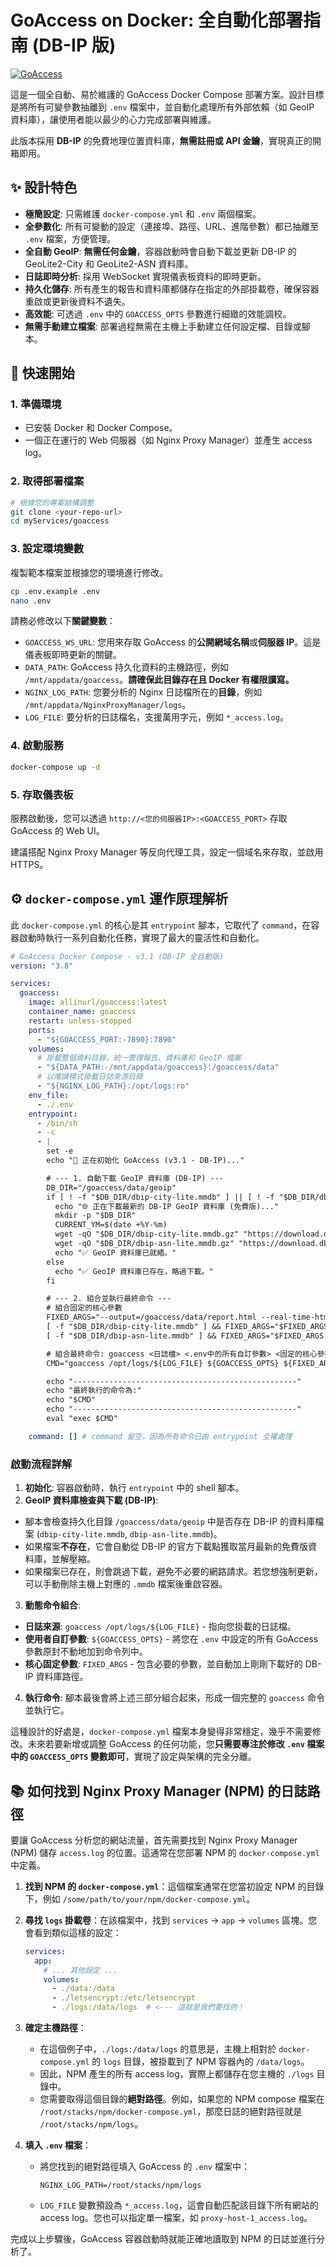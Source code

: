 # GoAccess on Docker: 全自動化部署指南 (DB-IP 版)

[![GoAccess](https://goaccess.io/images/goaccess-logo-large.png)](https://goaccess.io/)

這是一個全自動、易於維護的 GoAccess Docker Compose 部署方案。設計目標是將所有可變參數抽離到 `.env` 檔案中，並自動化處理所有外部依賴（如 GeoIP 資料庫），讓使用者能以最少的心力完成部署與維護。

此版本採用 **DB-IP** 的免費地理位置資料庫，**無需註冊或 API 金鑰**，實現真正的開箱即用。

## ✨ 設計特色

- **極簡設定**: 只需維護 `docker-compose.yml` 和 `.env` 兩個檔案。
- **全參數化**: 所有可變動的設定（連接埠、路徑、URL、進階參數）都已抽離至 `.env` 檔案，方便管理。
- **全自動 GeoIP**: **無需任何金鑰**，容器啟動時會自動下載並更新 DB-IP 的 GeoLite2-City 和 GeoLite2-ASN 資料庫。
- **日誌即時分析**: 採用 WebSocket 實現儀表板資料的即時更新。
- **持久化儲存**: 所有產生的報告和資料庫都儲存在指定的外部掛載卷，確保容器重啟或更新後資料不遺失。
- **高效能**: 可透過 `.env` 中的 `GOACCESS_OPTS` 參數進行細緻的效能調校。
- **無需手動建立檔案**: 部署過程無需在主機上手動建立任何設定檔、目錄或腳本。

## 🚀 快速開始

### 1. 準備環境

- 已安裝 Docker 和 Docker Compose。
- 一個正在運行的 Web 伺服器（如 Nginx Proxy Manager）並產生 access log。

### 2. 取得部署檔案

```bash
# 根據您的專案結構調整
git clone <your-repo-url>
cd myServices/goaccess
```

### 3. 設定環境變數

複製範本檔案並根據您的環境進行修改。

```bash
cp .env.example .env
nano .env
```

請務必修改以下**關鍵變數**：

- `GOACCESS_WS_URL`: 您用來存取 GoAccess 的**公開網域名稱**或**伺服器 IP**。這是儀表板即時更新的關鍵。
- `DATA_PATH`: GoAccess 持久化資料的主機路徑，例如 `/mnt/appdata/goaccess`。**請確保此目錄存在且 Docker 有權限讀寫。**
- `NGINX_LOG_PATH`: 您要分析的 Nginx 日誌檔所在的**目錄**，例如 `/mnt/appdata/NginxProxyManager/logs`。
- `LOG_FILE`: 要分析的日誌檔名，支援萬用字元，例如 `*_access.log`。

### 4. 啟動服務

```bash
docker-compose up -d
```

### 5. 存取儀表板

服務啟動後，您可以透過 `http://<您的伺服器IP>:<GOACCESS_PORT>` 存取 GoAccess 的 Web UI。

建議搭配 Nginx Proxy Manager 等反向代理工具，設定一個域名來存取，並啟用 HTTPS。

## ⚙️ `docker-compose.yml` 運作原理解析

此 `docker-compose.yml` 的核心是其 `entrypoint` 腳本，它取代了 `command`，在容器啟動時執行一系列自動化任務，實現了最大的靈活性和自動化。

```yaml
# GoAccess Docker Compose - v3.1 (DB-IP 全自動版)
version: "3.8"

services:
  goaccess:
    image: allinurl/goaccess:latest
    container_name: goaccess
    restart: unless-stopped
    ports:
      - "${GOACCESS_PORT:-7890}:7890"
    volumes:
      # 掛載整個資料目錄，統一管理報告、資料庫和 GeoIP 檔案
      - "${DATA_PATH:-/mnt/appdata/goaccess}:/goaccess/data"
      # 以唯讀模式掛載日誌來源目錄
      - "${NGINX_LOG_PATH}:/opt/logs:ro"
    env_file:
      - ./.env
    entrypoint:
      - /bin/sh
      - -c
      - |
        set -e
        echo "🚀 正在初始化 GoAccess (v3.1 - DB-IP)..."

        # --- 1. 自動下載 GeoIP 資料庫 (DB-IP) ---
        DB_DIR="/goaccess/data/geoip"
        if [ ! -f "$DB_DIR/dbip-city-lite.mmdb" ] || [ ! -f "$DB_DIR/dbip-asn-lite.mmdb" ]; then
          echo "🌐 正在下載最新的 DB-IP GeoIP 資料庫 (免費版)..."
          mkdir -p "$DB_DIR"
          CURRENT_YM=$(date +%Y-%m)
          wget -qO "$DB_DIR/dbip-city-lite.mmdb.gz" "https://download.db-ip.com/free/dbip-city-lite-${CURRENT_YM}.mmdb.gz" && gunzip -f "$DB_DIR/dbip-city-lite.mmdb.gz"
          wget -qO "$DB_DIR/dbip-asn-lite.mmdb.gz" "https://download.db-ip.com/free/dbip-asn-lite-${CURRENT_YM}.mmdb.gz" && gunzip -f "$DB_DIR/dbip-asn-lite.mmdb.gz"
          echo "✅ GeoIP 資料庫已就緒。"
        else
          echo "✅ GeoIP 資料庫已存在，略過下載。"
        fi

        # --- 2. 組合並執行最終命令 ---
        # 組合固定的核心參數
        FIXED_ARGS="--output=/goaccess/data/report.html --real-time-html --addr=0.0.0.0 --port=7890 --daemonize --pid-file=/goaccess/data/goaccess.pid --db-path=/goaccess/data/"
        [ -f "$DB_DIR/dbip-city-lite.mmdb" ] && FIXED_ARGS="$FIXED_ARGS --geoip-database=$DB_DIR/dbip-city-lite.mmdb"
        [ -f "$DB_DIR/dbip-asn-lite.mmdb" ] && FIXED_ARGS="$FIXED_ARGS --geoip-database=$DB_DIR/dbip-asn-lite.mmdb"

        # 組合最終命令: goaccess <日誌檔> <.env中的所有自訂參數> <固定的核心參數>
        CMD="goaccess /opt/logs/${LOG_FILE} ${GOACCESS_OPTS} ${FIXED_ARGS}"

        echo "--------------------------------------------------"
        echo "最終執行的命令為:"
        echo "$CMD"
        echo "--------------------------------------------------"
        eval "exec $CMD"

    command: [] # command 留空，因為所有命令已由 entrypoint 全權處理
```

### 啟動流程詳解

1.  **初始化**: 容器啟動時，執行 `entrypoint` 中的 shell 腳本。
2.  **GeoIP 資料庫檢查與下載 (DB-IP)**:
   - 腳本會檢查持久化目錄 `/goaccess/data/geoip` 中是否存在 DB-IP 的資料庫檔案 (`dbip-city-lite.mmdb`, `dbip-asn-lite.mmdb`)。
   - 如果檔案**不存在**，它會自動從 DB-IP 的官方下載點獲取當月最新的免費版資料庫，並解壓縮。
   - 如果檔案已存在，則會跳過下載，避免不必要的網路請求。若您想強制更新，可以手動刪除主機上對應的 `.mmdb` 檔案後重啟容器。
3.  **動態命令組合**:
   - **日誌來源**: `goaccess /opt/logs/${LOG_FILE}` - 指向您掛載的日誌檔。
   - **使用者自訂參數**: `${GOACCESS_OPTS}` - 將您在 `.env` 中設定的所有 GoAccess 參數原封不動地加到命令列中。
   - **核心固定參數**: `FIXED_ARGS` - 包含必要的參數，並自動加上剛剛下載好的 DB-IP 資料庫路徑。
4.  **執行命令**: 腳本最後會將上述三部分組合起來，形成一個完整的 `goaccess` 命令並執行它。

這種設計的好處是，`docker-compose.yml` 檔案本身變得非常穩定，幾乎不需要修改。未來若要新增或調整 GoAccess 的任何功能，您**只需要專注於修改 `.env` 檔案中的 `GOACCESS_OPTS` 變數即可**，實現了設定與架構的完全分離。

## 📚 如何找到 Nginx Proxy Manager (NPM) 的日誌路徑

要讓 GoAccess 分析您的網站流量，首先需要找到 Nginx Proxy Manager (NPM) 儲存 `access.log` 的位置。這通常在您部署 NPM 的 `docker-compose.yml` 中定義。

1. **找到 NPM 的 `docker-compose.yml`**：這個檔案通常在您當初設定 NPM 的目錄下，例如 `/some/path/to/your/npm/docker-compose.yml`。

2. **尋找 `logs` 掛載卷**：在該檔案中，找到 `services` -> `app` -> `volumes` 區塊。您會看到類似這樣的設定：

   ```yaml
   services:
     app:
       # ... 其他設定 ...
       volumes:
         - ./data:/data
         - ./letsencrypt:/etc/letsencrypt
         - ./logs:/data/logs  # <--- 這就是我們要找的！
   ```

3. **確定主機路徑**：
   - 在這個例子中，`./logs:/data/logs` 的意思是，主機上相對於 `docker-compose.yml` 的 `logs` 目錄，被掛載到了 NPM 容器內的 `/data/logs`。
   - 因此，NPM 產生的所有 access log，實際上都儲存在您主機的 `./logs` 目錄中。
   - 您需要取得這個目錄的**絕對路徑**。例如，如果您的 NPM compose 檔案在 `/root/stacks/npm/docker-compose.yml`，那麼日誌的絕對路徑就是 `/root/stacks/npm/logs`。

4. **填入 `.env` 檔案**：
   - 將您找到的絕對路徑填入 GoAccess 的 `.env` 檔案中：

     ```env
     NGINX_LOG_PATH=/root/stacks/npm/logs
     ```

   - `LOG_FILE` 變數預設為 `*_access.log`，這會自動匹配該目錄下所有網站的 access log。您也可以指定單一檔案，如 `proxy-host-1_access.log`。

完成以上步驟後，GoAccess 容器啟動時就能正確地讀取到 NPM 的日誌並進行分析了。
